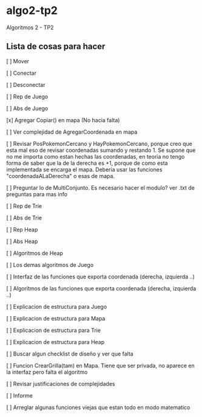 # algo2-tp2
Algoritmos 2 - TP2

## Lista de cosas para hacer

[ ] Mover

[ ] Conectar

[ ] Desconectar

[ ] Rep de Juego

[ ] Abs de Juego

[x] Agregar Copiar() en mapa  (No hacia falta)

[ ] Ver complejidad de AgregarCoordenada en mapa

[ ] Revisar PosPokemonCercano y HayPokemonCercano, porque creo que esta mal eso de revisar coordenadas sumando y restando 1.
Se supone que no me importa como estan hechas las coordenadas, en teoria no tengo forma de saber que la de la derecha es +1,
porque de como esta implementada se encarga el mapa. Deberia usar las funciones "coordenadaALaDerecha" o esas de mapa.

[ ] Preguntar lo de MultiConjunto. Es necesario hacer el modulo? ver .txt de preguntas para mas info

[ ] Rep de Trie

[ ] Abs de Trie

[ ] Rep Heap

[ ] Abs Heap

[ ] Algoritmos de Heap

[ ] Los demas algoritmos de Juego

[ ] Interfaz de las funciones que exporta coordenada (derecha, izquierda ..)

[ ] Algoritmos de las funciones que exporta coordenada (derecha, izquierda ..)

[ ] Explicacion de estructura para Juego

[ ] Explicacion de estructura para Mapa

[ ] Explicacion de estructura para Trie

[ ] Explicacion de estructura para Heap

[ ] Buscar algun checklist de diseño y ver que falta

[ ] Funcion CrearGrilla(tam) en Mapa. Tiene que ser privada, no aparece en la interfaz pero falta el algoritmo

[ ] Revisar justificaciones de complejidades

[ ] Informe

[ ] Arreglar algunas funciones viejas que estan todo en modo matematico
